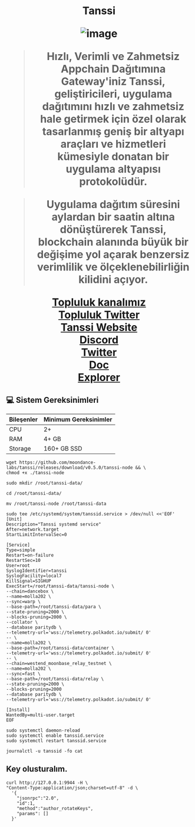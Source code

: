 
<h1 align="center"> Tanssi

![image](https://github.com/molla202/Tanssi/assets/91562185/209da5fb-efe6-4170-a7ba-90511307e0f7)

> Hızlı, Verimli ve Zahmetsiz Appchain Dağıtımına Gateway'iniz
Tanssi, geliştiricileri, uygulama dağıtımını hızlı ve zahmetsiz hale getirmek için özel olarak tasarlanmış geniş bir altyapı araçları ve hizmetleri kümesiyle donatan bir uygulama altyapısı protokolüdür.

> Uygulama dağıtım süresini aylardan bir saatin altına dönüştürerek Tanssi, blockchain alanında büyük bir değişime yol açarak benzersiz verimlilik ve ölçeklenebilirliğin kilidini açıyor.

 [Topluluk kanalımız](https://t.me/corenodechat)<br>
 [Topluluk Twitter](https://twitter.com/corenodeHQ)<br>
 [Tanssi Website](https://www.tanssi.network/)<br>
 [Discord](https://discord.gg/WMxTM2fQkr)<br>
 [Twitter](https://twitter.com/TanssiNetwork)<br>
 [Doc](https://docs.tanssi.network/node-operators/block-producers/onboarding/run-a-block-producer/block-producer-systemd/)<br>
 [Explorer](https://polkadot.js.org/apps/?rpc=wss://fraa-dancebox-rpc.a.dancebox.tanssi.network#/extrinsics)<br>


</h1>

## 💻 Sistem Gereksinimleri
| Bileşenler | Minimum Gereksinimler | 
| ------------ | ------------ |
| CPU |	2+|
| RAM	| 4+ GB |
| Storage	| 160+ GB SSD |



```
wget https://github.com/moondance-labs/tanssi/releases/download/v0.5.0/tanssi-node && \
chmod +x ./tanssi-node

sudo mkdir /root/tanssi-data/

cd /root/tanssi-data/

mv /root/tanssi-node /root/tanssi-data

```
```
sudo tee /etc/systemd/system/tanssid.service > /dev/null <<'EOF'
[Unit]
Description="Tanssi systemd service"
After=network.target
StartLimitIntervalSec=0

[Service]
Type=simple
Restart=on-failure
RestartSec=10
User=root
SyslogIdentifier=tanssi
SyslogFacility=local7
KillSignal=SIGHUP
ExecStart=/root/tanssi-data/tanssi-node \
--chain=dancebox \
--name=molla202 \
--sync=warp \
--base-path=/root/tanssi-data/para \
--state-pruning=2000 \
--blocks-pruning=2000 \
--collator \
--database paritydb \
--telemetry-url='wss://telemetry.polkadot.io/submit/ 0' 
-- \
--name=molla202 \
--base-path=/root/tanssi-data/container \
--telemetry-url='wss://telemetry.polkadot.io/submit/ 0' 
-- \
--chain=westend_moonbase_relay_testnet \
--name=molla202 \
--sync=fast \
--base-path=/root/tanssi-data/relay \
--state-pruning=2000 \
--blocks-pruning=2000 
--database paritydb \
--telemetry-url='wss://telemetry.polkadot.io/submit/ 0' 

[Install]
WantedBy=multi-user.target
EOF
```
```
sudo systemctl daemon-reload
sudo systemctl enable tanssid.service
sudo systemctl restart tanssid.service
```
```
journalctl -u tanssid -fo cat
```

## Key olusturalım.
```
curl http://127.0.0.1:9944 -H \
"Content-Type:application/json;charset=utf-8" -d \
  '{
    "jsonrpc":"2.0",
    "id":1,
    "method":"author_rotateKeys",
    "params": []
  }'
```
## 








